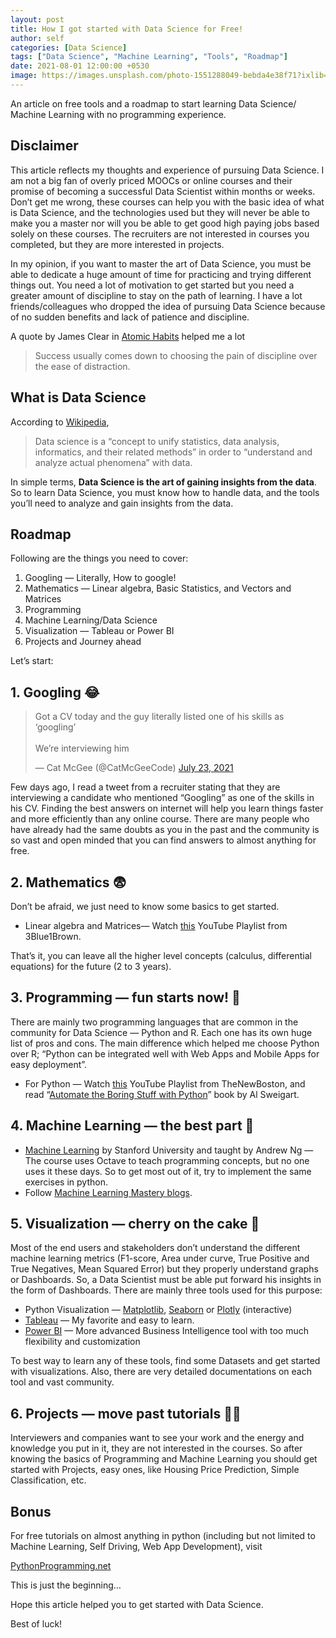```yaml
---
layout: post
title: How I got started with Data Science for Free!
author: self
categories: [Data Science]
tags: ["Data Science", "Machine Learning", "Tools", "Roadmap"]
date: 2021-08-01 12:00:00 +0530
image: https://images.unsplash.com/photo-1551288049-bebda4e38f71?ixlib=rb-4.0.3&ixid=MnwxMjA3fDB8MHxwaG90by1wYWdlfHx8fGVufDB8fHx8&auto=format&fit=crop&w=1470&q=80
---
```


An article on free tools and a roadmap to start learning Data Science/ Machine Learning with no programming experience.


Disclaimer
----------

This article reflects my thoughts and experience of pursuing Data Science. I am not a big fan of overly priced MOOCs or online courses and their promise of becoming a successful Data Scientist within months or weeks. Don’t get me wrong, these courses can help you with the basic idea of what is Data Science, and the technologies used but they will never be able to make you a master nor will you be able to get good high paying jobs based solely on these courses. The recruiters are not interested in courses you completed, but they are more interested in projects.

In my opinion, if you want to master the art of Data Science, you must be able to dedicate a huge amount of time for practicing and trying different things out. You need a lot of motivation to get started but you need a greater amount of discipline to stay on the path of learning. I have a lot friends/colleagues who dropped the idea of pursuing Data Science because of no sudden benefits and lack of patience and discipline.

A quote by James Clear in [Atomic Habits](https://jamesclear.com/atomic-habits) helped me a lot

> Success usually comes down to choosing the pain of discipline over the ease of distraction.

What is Data Science
--------------------

According to [Wikipedia](https://en.wikipedia.org/wiki/Data_science),

> Data science is a “concept to unify statistics, data analysis, informatics, and their related methods” in order to “understand and analyze actual phenomena” with data.

In simple terms, **Data Science is the art of gaining insights from the data**. So to learn Data Science, you must know how to handle data, and the tools you’ll need to analyze and gain insights from the data.

Roadmap
-------

Following are the things you need to cover:

1.  Googling — Literally, How to google!
2.  Mathematics — Linear algebra, Basic Statistics, and Vectors and Matrices
3.  Programming
4.  Machine Learning/Data Science
5.  Visualization — Tableau or Power BI
6.  Projects and Journey ahead

Let’s start:

1\. Googling 😂
---------------

<blockquote class="twitter-tweet"><p lang="en" dir="ltr">Got a CV today and the guy literally listed one of his skills as ‘googling’ <br><br>We’re interviewing him</p>&mdash; Cat McGee (@CatMcGeeCode) <a href="https://twitter.com/CatMcGeeCode/status/1418592423865950212?ref_src=twsrc%5Etfw">July 23, 2021</a></blockquote> <script async src="https://platform.twitter.com/widgets.js" charset="utf-8"></script> 

Few days ago, I read a tweet from a recruiter stating that they are interviewing a candidate who mentioned “Googling” as one of the skills in his CV. Finding the best answers on internet will help you learn things faster and more efficiently than any online course. There are many people who have already had the same doubts as you in the past and the community is so vast and open minded that you can find answers to almost anything for free.

2\. Mathematics 😨
------------------

Don’t be afraid, we just need to know some basics to get started.

*   Linear algebra and Matrices— Watch [this](https://www.youtube.com/playlist?list=PLZHQObOWTQDPD3MizzM2xVFitgF8hE_ab) YouTube Playlist from 3Blue1Brown.

That’s it, you can leave all the higher level concepts (calculus, differential equations) for the future (2 to 3 years).

3\. Programming — fun starts now! 🤩
------------------------------------

There are mainly two programming languages that are common in the community for Data Science — Python and R. Each one has its own huge list of pros and cons. The main difference which helped me choose Python over R; “Python can be integrated well with Web Apps and Mobile Apps for easy deployment”.

*   For Python — Watch [this](https://www.youtube.com/playlist?list=PL6gx4Cwl9DGAcbMi1sH6oAMk4JHw91mC_) YouTube Playlist from TheNewBoston, and read “[Automate the Boring Stuff with Python](https://automatetheboringstuff.com/)” book by Al Sweigart.

4\. Machine Learning — the best part 🎉
---------------------------------------

*   [Machine Learning](https://www.coursera.org/learn/machine-learning) by Stanford University and taught by Andrew Ng — The course uses Octave to teach programming concepts, but no one uses it these days. So to get most out of it, try to implement the same exercises in python.
*   Follow [Machine Learning Mastery blogs](https://machinelearningmastery.com/blog/).

5\. Visualization — cherry on the cake 🍰
-----------------------------------------

Most of the end users and stakeholders don’t understand the different machine learning metrics (F1-score, Area under curve, True Positive and True Negatives, Mean Squared Error) but they properly understand graphs or Dashboards. So, a Data Scientist must be able put forward his insights in the form of Dashboards. There are mainly three tools used for this purpose:

*   Python Visualization — [Matplotlib](https://matplotlib.org/), [Seaborn](https://seaborn.pydata.org/) or [Plotly](https://plotly.com/python/) (interactive)
*   [Tableau](https://www.tableau.com/) — My favorite and easy to learn.
*   [Power BI](https://powerbi.microsoft.com/en-us/) — More advanced Business Intelligence tool with too much flexibility and customization

To best way to learn any of these tools, find some Datasets and get started with visualizations. Also, there are very detailed documentations on each tool and vast community.

6\. Projects — move past tutorials 🐱‍🏍
----------------------------------------

Interviewers and companies want to see your work and the energy and knowledge you put in it, they are not interested in the courses. So after knowing the basics of Programming and Machine Learning you should get started with Projects, easy ones, like Housing Price Prediction, Simple Classification, etc.

Bonus
-----

For free tutorials on almost anything in python (including but not limited to Machine Learning, Self Driving, Web App Development), visit

[PythonProgramming.net](https://pythonprogramming.net/)

This is just the beginning…

Hope this article helped you to get started with Data Science.

Best of luck!
